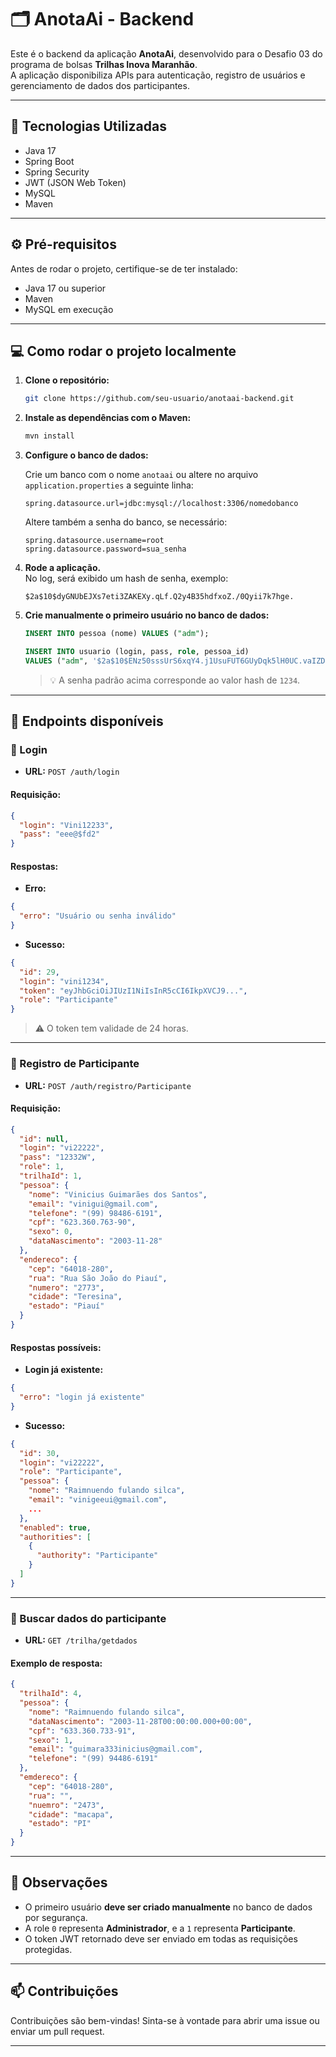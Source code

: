 
# 🗂️ AnotaAi - Backend

Este é o backend da aplicação **AnotaAi**, desenvolvido para o Desafio 03 do programa de bolsas **Trilhas Inova Maranhão**.  
A aplicação disponibiliza APIs para autenticação, registro de usuários e gerenciamento de dados dos participantes.

---

## 🚀 Tecnologias Utilizadas

- Java 17  
- Spring Boot  
- Spring Security  
- JWT (JSON Web Token)  
- MySQL  
- Maven  

---

## ⚙️ Pré-requisitos

Antes de rodar o projeto, certifique-se de ter instalado:

- Java 17 ou superior  
- Maven  
- MySQL em execução  

---

## 💻 Como rodar o projeto localmente

1. **Clone o repositório:**
   ```bash
   git clone https://github.com/seu-usuario/anotaai-backend.git
   ```

2. **Instale as dependências com o Maven:**
   ```bash
   mvn install
   ```

3. **Configure o banco de dados:**

   Crie um banco com o nome `anotaai` ou altere no arquivo `application.properties` a seguinte linha:

   ```properties
   spring.datasource.url=jdbc:mysql://localhost:3306/nomedobanco
   ```

   Altere também a senha do banco, se necessário:
   ```properties
   spring.datasource.username=root
   spring.datasource.password=sua_senha
   ```

4. **Rode a aplicação.**  
   No log, será exibido um hash de senha, exemplo:

   ```
   $2a$10$dyGNUbEJXs7eti3ZAKEXy.qLf.Q2y4B35hdfxoZ./0Qyii7k7hge.
   ```

5. **Crie manualmente o primeiro usuário no banco de dados:**
   ```sql
   INSERT INTO pessoa (nome) VALUES ("adm");

   INSERT INTO usuario (login, pass, role, pessoa_id)
   VALUES ("adm", '$2a$10$ENz50sssUrS6xqY4.j1UsuFUT6GUyDqk5lH0UC.vaIZDCXQcOC2Se', 0, 1);
   ```
   > 💡 A senha padrão acima corresponde ao valor hash de `1234`.

---

## 📮 Endpoints disponíveis

### 🔑 Login

- **URL:** `POST /auth/login`

#### Requisição:
```json
{
  "login": "Vini12233",
  "pass": "eee@$fd2"
}
```

#### Respostas:

- **Erro:**
```json
{
  "erro": "Usuário ou senha inválido"
}
```

- **Sucesso:**
```json
{
  "id": 29,
  "login": "vini1234",
  "token": "eyJhbGciOiJIUzI1NiIsInR5cCI6IkpXVCJ9...",
  "role": "Participante"
}
```

> ⚠️ O token tem validade de 24 horas.

---

### 📝 Registro de Participante

- **URL:** `POST /auth/registro/Participante`

#### Requisição:
```json
{
  "id": null,
  "login": "vi22222",
  "pass": "12332W",
  "role": 1,
  "trilhaId": 1,
  "pessoa": {
    "nome": "Vinicius Guimarães dos Santos",
    "email": "vinigui@gmail.com",
    "telefone": "(99) 98486-6191",
    "cpf": "623.360.763-90",
    "sexo": 0,
    "dataNascimento": "2003-11-28"
  },
  "endereco": {
    "cep": "64018-280",
    "rua": "Rua São João do Piauí",
    "numero": "2773",
    "cidade": "Teresina",
    "estado": "Piauí"
  }
}
```

#### Respostas possíveis:

- **Login já existente:**
```json
{
  "erro": "login já existente"
}
```

- **Sucesso:**
```json
{
  "id": 30,
  "login": "vi22222",
  "role": "Participante",
  "pessoa": {
    "nome": "Raimnuendo fulando silca",
    "email": "vinigeeui@gmail.com",
    ...
  },
  "enabled": true,
  "authorities": [
    {
      "authority": "Participante"
    }
  ]
}
```

---

### 📂 Buscar dados do participante

- **URL:** `GET /trilha/getdados`

#### Exemplo de resposta:
```json
{
  "trilhaId": 4,
  "pessoa": {
    "nome": "Raimnuendo fulando silca",
    "dataNascimento": "2003-11-28T00:00:00.000+00:00",
    "cpf": "633.360.733-91",
    "sexo": 1,
    "email": "guimara333inicius@gmail.com",
    "telefone": "(99) 94486-6191"
  },
  "emdereco": {
    "cep": "64018-280",
    "rua": "",
    "nuemro": "2473",
    "cidade": "macapa",
    "estado": "PI"
  }
}
```

---

## 📌 Observações

- O primeiro usuário **deve ser criado manualmente** no banco de dados por segurança.
- A role `0` representa **Administrador**, e a `1` representa **Participante**.
- O token JWT retornado deve ser enviado em todas as requisições protegidas.

---

## 📫 Contribuições

Contribuições são bem-vindas! Sinta-se à vontade para abrir uma issue ou enviar um pull request.

---
